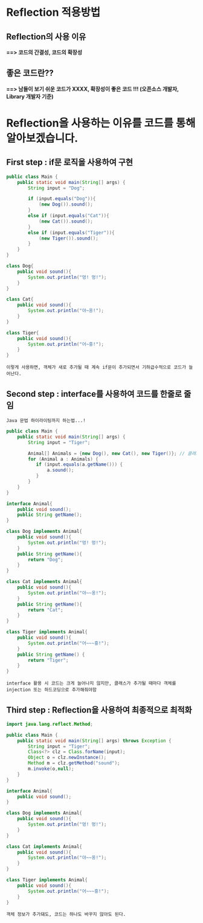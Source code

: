Reflection 적용방법   
==============

       

                
                    
                        
                            

Reflection의 사용 이유 
-------------------------------
**==> 코드의 간결성, 코드의 확장성**

좋은 코드란??
-------------------------------
**==> 남들이 보기 쉬운 코드가 XXXX, 확장성이 좋은 코드 !!! (오픈소스 개발자, Library 개발자 기준)**

# Reflection을 사용하는 이유를 코드를 통해 알아보겠습니다.
## 
##
##
## First step : if문 로직을 사용하여 구현
```java
public class Main {
    public static void main(String[] args) {
        String input = "Dog";

        if (input.equals("Dog")){
            (new Dog()).sound();
        }
        else if (input.equals("Cat")){
            (new Cat()).sound();
        }
        else if (input.equals("Tiger")){
            (new Tiger()).sound();
        }         
    }
}

class Dog{
    public void sound(){
        System.out.println("멍! 멍!");
    }
}

class Cat{
    public void sound(){
        System.out.println("야~옹!");
    }
}

class Tiger{
    public void sound(){
        System.out.println("어~흥!");
    }
}
```
    이렇게 사용하면, 객체가 새로 추가될 때 계속 if문이 추가되면서 기하급수적으로 코드가 늘어난다.

## Second step : interface를 사용하여 코드를 한줄로 줄임

    Java 문법 하이라이팅까지 하는법...!
```java
public class Main {
    public static void main(String[] args) {
        String input = "Tiger";

        Animal[] Animals = {new Dog(), new Cat(), new Tiger()}; // 클래스 추가시 마다 계속 객체를 추가해줘야함.
        for (Animal a : Animals) {
           if (input.equals(a.getName())) {
               a.sound();
           }
        }
    }
}

interface Animal{
    public void sound();
    public String getName();
}

class Dog implements Animal{
    public void sound(){
        System.out.println("멍! 멍!");
    }
    public String getName(){
        return "Dog";
    }
}

class Cat implements Animal{
    public void sound(){
        System.out.println("야~~옹!");
    }
    public String getName(){
        return "Cat";
    }
}

class Tiger implements Animal{
    public void sound(){
        System.out.println("어~~~흥!");
    }
    public String getName() {
        return "Tiger";
    }
}

```
    
    interface 활용 시 코드는 크게 늘어나지 않지만, 클래스가 추가될 때마다 객체를 injection 또는 하드코딩으로 추가해줘야함


## Third step : Reflection을 사용하여 최종적으로 최적화

```java
import java.lang.reflect.Method;

public class Main {
    public static void main(String[] args) throws Exception {
        String input = "Tiger";
        Class<?> clz = Class.forName(input);
        Object o = clz.newInstance();
        Method m = clz.getMethod("sound");
        m.invoke(o,null);
    }
}

interface Animal{
    public void sound();
}

class Dog implements Animal{
    public void sound(){
        System.out.println("멍! 멍!");
    }
}

class Cat implements Animal{
    public void sound(){
        System.out.println("야~~옹!");
    }
}

class Tiger implements Animal{
    public void sound(){
        System.out.println("어~~~흥!");
    }
}
```
    객체 정보가 추가돼도, 코드는 하나도 바꾸지 않아도 된다.